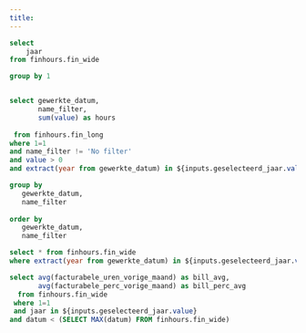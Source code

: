 ```yaml
---
title:  
---
```



<Dropdown
    name=geselecteerd_jaar
    data={jaar_selector}
    value=jaar
    multiple=true
    selectAllByDefault=true
/>



<BarChart
    data={hours_breakdown}
    title='Uursoorten per maand'
    x=gewerkte_datum
    y=hours
    series=name_filter
    yFmt=num0
/>


<LineChart
    data={fin_data_wide}
    title='Billable % per maand'
    x=gewerkte_datum
    y=facturabele_perc_vorige_maand
    yFmt=pct0
    markers=true
    markerShape=emptyCircle>
    <ReferenceLine
        data={bill_avg}
        y=bill_perc_avg
        label=Gem.
        color=#27445D
        labelPosition="aboveStart"
    />
</LineChart>

<BarChart
    data={fin_data_wide}
    title='Billable hours per maand'
    x=datum
    y=facturabele_uren_vorige_maand>
    <ReferenceLine
        data={bill_avg}
        y=bill_avg
        label=Gem.
        color=#27445D
        labelPosition="aboveStart"
    />
</BarChart>


```sql jaar_selector
select 
    jaar
from finhours.fin_wide

group by 1
```

```sql hours_breakdown

select gewerkte_datum,
  	   name_filter, 
       sum(value) as hours
  
 from finhours.fin_long
where 1=1 
and name_filter != 'No filter'
and value > 0
and extract(year from gewerkte_datum) in ${inputs.geselecteerd_jaar.value}

group by 
   gewerkte_datum, 
   name_filter
  
order by 
   gewerkte_datum, 
   name_filter


```

```sql fin_data_wide
select * from finhours.fin_wide
where extract(year from gewerkte_datum) in ${inputs.geselecteerd_jaar.value}
```

```sql bill_avg
select avg(facturabele_uren_vorige_maand) as bill_avg,
       avg(facturabele_perc_vorige_maand) as bill_perc_avg 
  from finhours.fin_wide
 where 1=1
 and jaar in ${inputs.geselecteerd_jaar.value}
and datum < (SELECT MAX(datum) FROM finhours.fin_wide)
```